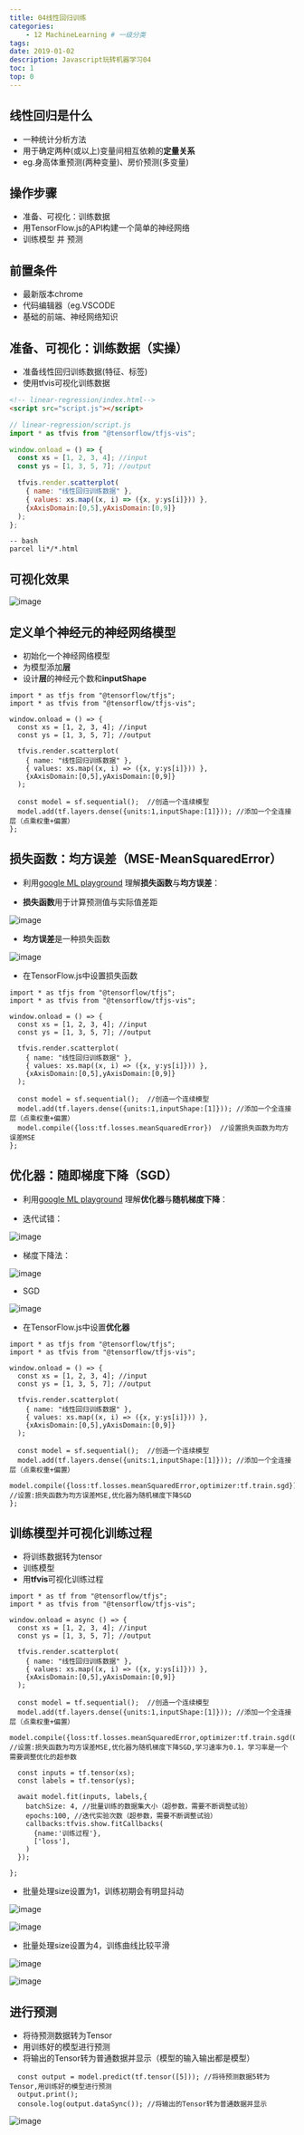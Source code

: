 ```yaml
---
title: 04线性回归训练
categories:
    - 12 MachineLearning # 一级分类
tags:
date: 2019-01-02
description: Javascript玩转机器学习04
toc: 1
top: 0
---
```


## 线性回归是什么
- 一种统计分析方法
- 用于确定两种(或以上)变量间相互依赖的**定量关系**
- eg.身高体重预测(两种变量)、房价预测(多变量)


## 操作步骤
- 准备、可视化：训练数据
- 用TensorFlow.js的API构建一个简单的神经网络
- 训练模型 并 预测

## 前置条件
- 最新版本chrome
- 代码编辑器（eg.VSCODE
- 基础的前端、神经网络知识

## 准备、可视化：训练数据（实操）
- 准备线性回归训练数据(特征、标签)
- 使用tfvis可视化训练数据


```html
<!-- linear-regression/index.html-->
<script src="script.js"></script>
```
```js
// linear-regression/script.js
import * as tfvis from "@tensorflow/tfjs-vis";

window.onload = () => {
  const xs = [1, 2, 3, 4]; //input
  const ys = [1, 3, 5, 7]; //output

  tfvis.render.scatterplot(
    { name: "线性回归训练数据" },
    { values: xs.map((x, i) => ({x, y:ys[i]})) },
    {xAxisDomain:[0,5],yAxisDomain:[0,9]}
  );
};

```

```
-- bash
parcel li*/*.html
```

## 可视化效果
![image](/images/ai/17.png)



## 定义单个神经元的神经网络模型
- 初始化一个神经网络模型
- 为模型添加**层**
- 设计**层**的神经元个数和**inputShape**


```
import * as tfjs from "@tensorflow/tfjs";
import * as tfvis from "@tensorflow/tfjs-vis";

window.onload = () => {
  const xs = [1, 2, 3, 4]; //input
  const ys = [1, 3, 5, 7]; //output

  tfvis.render.scatterplot(
    { name: "线性回归训练数据" },
    { values: xs.map((x, i) => ({x, y:ys[i]})) },
    {xAxisDomain:[0,5],yAxisDomain:[0,9]}
  );

  const model = sf.sequential();  //创造一个连续模型
  model.add(tf.layers.dense({units:1,inputShape:[1]})); //添加一个全连接层（点乘权重+偏置）
};

```

## 损失函数：均方误差（MSE-MeanSquaredError）
- 利用[google ML  playground](https://developers.google.cn/machine-learning/crash-course/descending-into-ml) 理解**损失函数**与**均方误差**：


- **损失函数**用于计算预测值与实际值差距


![image](/images/ai/18.png)


- **均方误差**是一种损失函数

![image](/images/ai/19.png)


- 在TensorFlow.js中设置损失函数


```
import * as tfjs from "@tensorflow/tfjs";
import * as tfvis from "@tensorflow/tfjs-vis";

window.onload = () => {
  const xs = [1, 2, 3, 4]; //input
  const ys = [1, 3, 5, 7]; //output

  tfvis.render.scatterplot(
    { name: "线性回归训练数据" }, 
    { values: xs.map((x, i) => ({x, y:ys[i]})) },
    {xAxisDomain:[0,5],yAxisDomain:[0,9]}
  );

  const model = sf.sequential();  //创造一个连续模型
  model.add(tf.layers.dense({units:1,inputShape:[1]})); //添加一个全连接层（点乘权重+偏置）
  model.compile({loss:tf.losses.meanSquaredError})  //设置损失函数为均方误差MSE
};
```

## 优化器：随即梯度下降（SGD）
- 利用[google ML  playground](https://developers.google.cn/machine-learning/crash-course/descending-into-ml) 理解**优化器**与**随机梯度下降**：


- 迭代试错：

![image](/images/ai/20.png)


- 梯度下降法：

![image](/images/ai/21.png)


- SGD

![image](/images/ai/22.png)




- 在TensorFlow.js中设置**优化器**


```
import * as tfjs from "@tensorflow/tfjs";
import * as tfvis from "@tensorflow/tfjs-vis";

window.onload = () => {
  const xs = [1, 2, 3, 4]; //input
  const ys = [1, 3, 5, 7]; //output

  tfvis.render.scatterplot(
    { name: "线性回归训练数据" }, 
    { values: xs.map((x, i) => ({x, y:ys[i]})) },
    {xAxisDomain:[0,5],yAxisDomain:[0,9]}
  );

  const model = sf.sequential();  //创造一个连续模型
  model.add(tf.layers.dense({units:1,inputShape:[1]})); //添加一个全连接层（点乘权重+偏置）
  model.compile({loss:tf.losses.meanSquaredError,optimizer:tf.train.sgd});  //设置:损失函数为均方误差MSE,优化器为随机梯度下降SGD
};
```

## 训练模型并可视化训练过程
- 将训练数据转为tensor
- 训练模型
- 用**tfvis**可视化训练过程



```
import * as tf from "@tensorflow/tfjs";
import * as tfvis from "@tensorflow/tfjs-vis";

window.onload = async () => {
  const xs = [1, 2, 3, 4]; //input
  const ys = [1, 3, 5, 7]; //output

  tfvis.render.scatterplot(
    { name: "线性回归训练数据" }, 
    { values: xs.map((x, i) => ({x, y:ys[i]})) },
    {xAxisDomain:[0,5],yAxisDomain:[0,9]}
  );

  const model = tf.sequential();  //创造一个连续模型
  model.add(tf.layers.dense({units:1,inputShape:[1]})); //添加一个全连接层（点乘权重+偏置）
  model.compile({loss:tf.losses.meanSquaredError,optimizer:tf.train.sgd(0.1)});  //设置:损失函数为均方误差MSE,优化器为随机梯度下降SGD,学习速率为0.1，学习率是一个需要调整优化的超参数

  const inputs = tf.tensor(xs);
  const labels = tf.tensor(ys);

  await model.fit(inputs, labels,{
    batchSize: 4, //批量训练的数据集大小（超参数，需要不断调整试验）
    epochs:100, //迭代实验次数（超参数，需要不断调整试验）
    callbacks:tfvis.show.fitCallbacks(
      {name:'训练过程'},
      ['loss'],
    )
  });

};

```

- 批量处理size设置为1，训练初期会有明显抖动


![image](/images/ai/23.png)

![image](/images/ai/24.png)


- 批量处理size设置为4，训练曲线比较平滑

![image](/images/ai/25.png)


![image](/images/ai/26.png)


## 进行预测
- 将待预测数据转为Tensor
- 用训练好的模型进行预测
- 将输出的Tensor转为普通数据并显示（模型的输入输出都是模型）


```
  const output = model.predict(tf.tensor([5])); //将待预测数据5转为Tensor,用训练好的模型进行预测
  output.print();
  console.log(output.dataSync()); //将输出的Tensor转为普通数据并显示
```

![image](/images/ai/27.png)


